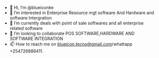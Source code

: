 - 👋 Hi, I’m @blueiconke
- 👀 I’m interested in Enterprise Resource mgt software And Hardware and software Intergration
- 🌱 I’m currently deals with point of sale softwares and all enterprise related software
- 💞️ I’m looking to collaborate POS SOFTWARE,HARDWARE AND SOFTWARE INTEGRATION 
- 📫 How to reach me on blueicon.tecno@gmail.com/whattapp +254726886411.

<!---
blueiconke/blueiconke is a ✨ special ✨ repository because its `README.md` (this file) appears on your GitHub profile.
You can click the Preview link to take a look at your changes.
--->
